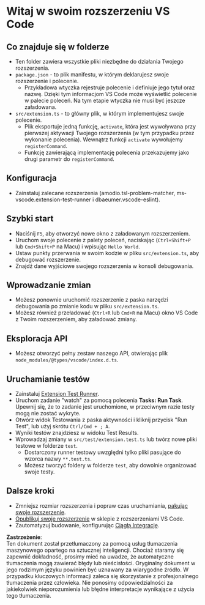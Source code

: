 # Witaj w swoim rozszerzeniu VS Code

## Co znajduje się w folderze

* Ten folder zawiera wszystkie pliki niezbędne do działania Twojego rozszerzenia.
* `package.json` - to plik manifestu, w którym deklarujesz swoje rozszerzenie i polecenie.
  * Przykładowa wtyczka rejestruje polecenie i definiuje jego tytuł oraz nazwę. Dzięki tym informacjom VS Code może wyświetlić polecenie w palecie poleceń. Na tym etapie wtyczka nie musi być jeszcze załadowana.
* `src/extension.ts` - to główny plik, w którym implementujesz swoje polecenie.
  * Plik eksportuje jedną funkcję, `activate`, która jest wywoływana przy pierwszej aktywacji Twojego rozszerzenia (w tym przypadku przez wykonanie polecenia). Wewnątrz funkcji `activate` wywołujemy `registerCommand`.
  * Funkcję zawierającą implementację polecenia przekazujemy jako drugi parametr do `registerCommand`.

## Konfiguracja

* Zainstaluj zalecane rozszerzenia (amodio.tsl-problem-matcher, ms-vscode.extension-test-runner i dbaeumer.vscode-eslint).

## Szybki start

* Naciśnij `F5`, aby otworzyć nowe okno z załadowanym rozszerzeniem.
* Uruchom swoje polecenie z palety poleceń, naciskając (`Ctrl+Shift+P` lub `Cmd+Shift+P` na Macu) i wpisując `Hello World`.
* Ustaw punkty przerwania w swoim kodzie w pliku `src/extension.ts`, aby debugować rozszerzenie.
* Znajdź dane wyjściowe swojego rozszerzenia w konsoli debugowania.

## Wprowadzanie zmian

* Możesz ponownie uruchomić rozszerzenie z paska narzędzi debugowania po zmianie kodu w pliku `src/extension.ts`.
* Możesz również przeładować (`Ctrl+R` lub `Cmd+R` na Macu) okno VS Code z Twoim rozszerzeniem, aby załadować zmiany.

## Eksploracja API

* Możesz otworzyć pełny zestaw naszego API, otwierając plik `node_modules/@types/vscode/index.d.ts`.

## Uruchamianie testów

* Zainstaluj [Extension Test Runner](https://marketplace.visualstudio.com/items?itemName=ms-vscode.extension-test-runner).
* Uruchom zadanie "watch" za pomocą polecenia **Tasks: Run Task**. Upewnij się, że to zadanie jest uruchomione, w przeciwnym razie testy mogą nie zostać wykryte.
* Otwórz widok Testowania z paska aktywności i kliknij przycisk "Run Test", lub użyj skrótu `Ctrl/Cmd + ; A`.
* Wyniki testów znajdziesz w widoku Test Results.
* Wprowadzaj zmiany w `src/test/extension.test.ts` lub twórz nowe pliki testowe w folderze `test`.
  * Dostarczony runner testowy uwzględni tylko pliki pasujące do wzorca nazwy `**.test.ts`.
  * Możesz tworzyć foldery w folderze `test`, aby dowolnie organizować swoje testy.

## Dalsze kroki

* Zmniejsz rozmiar rozszerzenia i popraw czas uruchamiania, [pakując swoje rozszerzenie](https://code.visualstudio.com/api/working-with-extensions/bundling-extension).
* [Opublikuj swoje rozszerzenie](https://code.visualstudio.com/api/working-with-extensions/publishing-extension) w sklepie z rozszerzeniami VS Code.
* Zautomatyzuj budowanie, konfigurując [Ciągłą Integrację](https://code.visualstudio.com/api/working-with-extensions/continuous-integration).

**Zastrzeżenie**:  
Ten dokument został przetłumaczony za pomocą usług tłumaczenia maszynowego opartego na sztucznej inteligencji. Chociaż staramy się zapewnić dokładność, prosimy mieć na uwadze, że automatyczne tłumaczenia mogą zawierać błędy lub nieścisłości. Oryginalny dokument w jego rodzimym języku powinien być uznawany za wiarygodne źródło. W przypadku kluczowych informacji zaleca się skorzystanie z profesjonalnego tłumaczenia przez człowieka. Nie ponosimy odpowiedzialności za jakiekolwiek nieporozumienia lub błędne interpretacje wynikające z użycia tego tłumaczenia.